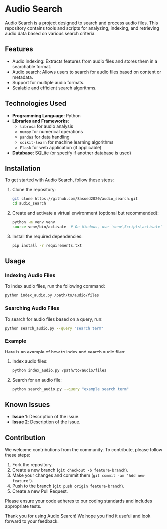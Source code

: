 # Audio Search

Audio Search is a project designed to search and process audio files. This repository contains tools and scripts for analyzing, indexing, and retrieving audio data based on various search criteria.

## Features

- Audio indexing: Extracts features from audio files and stores them in a searchable format.
- Audio search: Allows users to search for audio files based on content or metadata.
- Support for multiple audio formats.
- Scalable and efficient search algorithms.

## Technologies Used

- **Programming Language**: Python
- **Libraries and Frameworks**: 
  - `librosa` for audio analysis
  - `numpy` for numerical operations
  - `pandas` for data handling
  - `scikit-learn` for machine learning algorithms
  - `Flask` for web application (if applicable)
- **Database**: SQLite (or specify if another database is used)

## Installation

To get started with Audio Search, follow these steps:

1. Clone the repository:
    ```bash
    git clone https://github.com/Sasoed2020/audio_search.git
    cd audio_search
    ```

2. Create and activate a virtual environment (optional but recommended):
    ```bash
    python -m venv venv
    source venv/bin/activate  # On Windows, use `venv\Scripts\activate`
    ```

3. Install the required dependencies:
    ```bash
    pip install -r requirements.txt
    ```

## Usage

### Indexing Audio Files

To index audio files, run the following command:
```bash
python index_audio.py /path/to/audio/files
```

### Searching Audio Files

To search for audio files based on a query, run:
```bash
python search_audio.py --query "search term"
```

### Example

Here is an example of how to index and search audio files:

1. Index audio files:
    ```bash
    python index_audio.py /path/to/audio/files
    ```

2. Search for an audio file:
    ```bash
    python search_audio.py --query "example search term"
    ```

## Known Issues

- **Issue 1**: Description of the issue.
- **Issue 2**: Description of the issue.

## Contribution

We welcome contributions from the community. To contribute, please follow these steps:

1. Fork the repository.
2. Create a new branch (`git checkout -b feature-branch`).
3. Make your changes and commit them (`git commit -am 'Add new feature'`).
4. Push to the branch (`git push origin feature-branch`).
5. Create a new Pull Request.

Please ensure your code adheres to our coding standards and includes appropriate tests.


Thank you for using Audio Search! We hope you find it useful and look forward to your feedback.
